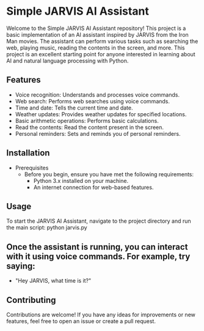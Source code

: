 # Simple JARVIS AI Assistant
Welcome to the Simple JARVIS AI Assistant repository! This project is a basic implementation of an AI assistant inspired by JARVIS from the Iron Man movies. The assistant can perform various tasks such as searching the web, playing music, reading the contents in the screen, and more. This project is an excellent starting point for anyone interested in learning about AI and natural language processing with Python.

## Features
* Voice recognition: Understands and processes voice commands.
* Web search: Performs web searches using voice commands.
* Time and date: Tells the current time and date.
* Weather updates: Provides weather updates for specified locations.
* Basic arithmetic operations: Performs basic calculations.
* Read the contents: Read the content present in the screen.
* Personal reminders: Sets and reminds you of personal reminders.

## Installation
* Prerequisites
  * Before you begin, ensure you have met the following requirements:
    * Python 3.x installed on your machine.
    * An internet connection for web-based features.

## Usage
To start the JARVIS AI Assistant, navigate to the project directory and run the main script: 
python jarvis.py

## Once the assistant is running, you can interact with it using voice commands. For example, try saying:
* "Hey JARVIS, what time is it?"

## Contributing
Contributions are welcome! If you have any ideas for improvements or new features, feel free to open an issue or create a pull request.

